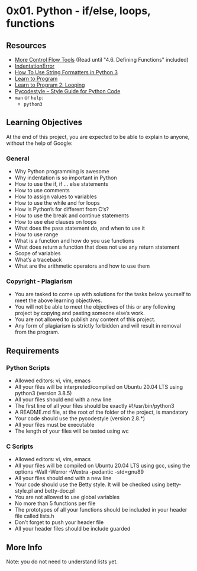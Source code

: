 # 0x01. Python - if/else, loops, functions

## Resources
- [More Control Flow Tools](#) (Read until "4.6. Defining Functions" included)
- [IndentationError](#)
- [How To Use String Formatters in Python 3](#)
- [Learn to Program](#)
- [Learn to Program 2: Looping](#)
- [Pycodestyle – Style Guide for Python Code](#)
- `man` or `help`:
  - `python3`

## Learning Objectives
At the end of this project, you are expected to be able to explain to anyone, without the help of Google:

### General
- Why Python programming is awesome
- Why indentation is so important in Python
- How to use the if, if ... else statements
- How to use comments
- How to assign values to variables
- How to use the while and for loops
- How is Python’s for different from C‘s?
- How to use the break and continue statements
- How to use else clauses on loops
- What does the pass statement do, and when to use it
- How to use range
- What is a function and how do you use functions
- What does return a function that does not use any return statement
- Scope of variables
- What’s a traceback
- What are the arithmetic operators and how to use them

### Copyright - Plagiarism
- You are tasked to come up with solutions for the tasks below yourself to meet the above learning objectives.
- You will not be able to meet the objectives of this or any following project by copying and pasting someone else’s work.
- You are not allowed to publish any content of this project.
- Any form of plagiarism is strictly forbidden and will result in removal from the program.

## Requirements
### Python Scripts
- Allowed editors: vi, vim, emacs
- All your files will be interpreted/compiled on Ubuntu 20.04 LTS using python3 (version 3.8.5)
- All your files should end with a new line
- The first line of all your files should be exactly #!/usr/bin/python3
- A README.md file, at the root of the folder of the project, is mandatory
- Your code should use the pycodestyle (version 2.8.*)
- All your files must be executable
- The length of your files will be tested using wc

### C Scripts
- Allowed editors: vi, vim, emacs
- All your files will be compiled on Ubuntu 20.04 LTS using gcc, using the options -Wall -Werror -Wextra -pedantic -std=gnu89
- All your files should end with a new line
- Your code should use the Betty style. It will be checked using betty-style.pl and betty-doc.pl
- You are not allowed to use global variables
- No more than 5 functions per file
- The prototypes of all your functions should be included in your header file called lists.h
- Don’t forget to push your header file
- All your header files should be include guarded

## More Info
Note: you do not need to understand lists yet.
